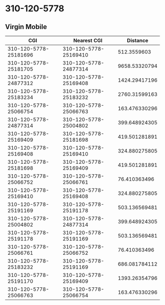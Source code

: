 # 310-120-5778
## Virgin Mobile


| CGI | Nearest CGI | Distance |
|-----|-------------|----------|
| 310-120-5778-25181696 | 310-120-5778-25169410 | 512.3559603 |
| 310-120-5778-25181705 | 310-120-5778-24877314 | 9658.53320794 |
| 310-120-5778-24877312 | 310-120-5778-25169408 | 1424.29417196 |
| 310-120-5778-25183234 | 310-120-5778-25183232 | 2760.31599163 |
| 310-120-5778-25066754 | 310-120-5778-25066763 | 163.476330296 |
| 310-120-5778-24877314 | 310-120-5778-25004802 | 399.648924305 |
| 310-120-5778-25169409 | 310-120-5778-25181698 | 419.501281891 |
| 310-120-5778-25169408 | 310-120-5778-25169410 | 324.880275805 |
| 310-120-5778-25181698 | 310-120-5778-25169409 | 419.501281891 |
| 310-120-5778-25066752 | 310-120-5778-25066761 | 76.410363496 |
| 310-120-5778-25169410 | 310-120-5778-25169408 | 324.880275805 |
| 310-120-5778-25191169 | 310-120-5778-25191178 | 503.136569481 |
| 310-120-5778-25004802 | 310-120-5778-24877314 | 399.648924305 |
| 310-120-5778-25191178 | 310-120-5778-25191169 | 503.136569481 |
| 310-120-5778-25066761 | 310-120-5778-25066752 | 76.410363496 |
| 310-120-5778-25183232 | 310-120-5778-25191169 | 686.081784112 |
| 310-120-5778-25191170 | 310-120-5778-25169409 | 1393.26354796 |
| 310-120-5778-25066763 | 310-120-5778-25066754 | 163.476330296 |
